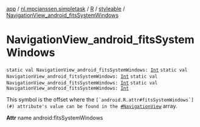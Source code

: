[app](../../../index.md) / [nl.mpcjanssen.simpletask](../../index.md) / [R](../index.md) / [styleable](index.md) / [NavigationView_android_fitsSystemWindows](.)

# NavigationView_android_fitsSystemWindows

`static val NavigationView_android_fitsSystemWindows: `[`Int`](https://kotlinlang.org/api/latest/jvm/stdlib/kotlin/-int/index.html)
`static val NavigationView_android_fitsSystemWindows: `[`Int`](https://kotlinlang.org/api/latest/jvm/stdlib/kotlin/-int/index.html)
`static val NavigationView_android_fitsSystemWindows: `[`Int`](https://kotlinlang.org/api/latest/jvm/stdlib/kotlin/-int/index.html)
`static val NavigationView_android_fitsSystemWindows: `[`Int`](https://kotlinlang.org/api/latest/jvm/stdlib/kotlin/-int/index.html)

This symbol is the offset where the ``[`android.R.attr#fitsSystemWindows`](#) attribute's value can be found in the ``[`#NavigationView`](-navigation-view.md) array.

**Attr**
name android:fitsSystemWindows

